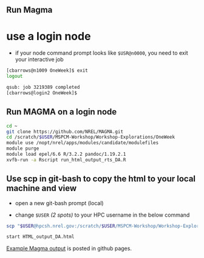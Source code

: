 
## Run Magma

# use a login node

* if your node command prompt looks like `$USR@n0000`, you need to exit your interactive job
```bash
[cbarrows@n1009 OneWeek]$ exit
logout

qsub: job 3219389 completed
[cbarrows@login2 OneWeek]$ 
```

## Run MAGMA on a login node

```bash
cd ~
git clone https://github.com/NREL/MAGMA.git
cd /scratch/$USER/MSPCM-Workshop/Workshop-Explorations/OneWeek
module use /nopt/nrel/apps/modules/candidate/modulefiles
module purge
module load epel/6.6 R/3.2.2 pandoc/1.19.2.1
xvfb-run -a Rscript run_html_output_rts_DA.R
```

## Use scp in git-bash to copy the html to your local machine and view

* open a new git-bash prompt (local)

* change `$USER` _(2 spots)_ to your HPC username in the below command

```bash
scp "$USER@hpcsh.nrel.gov:/scratch/$USER/MSPCM-Workshop/Workshop-Explorations/OneWeek/Model\ DAY_AHEAD\ Solution/HTML_output_DA.html" .

start HTML_output_DA.html
```

[Example Magma output](https://gridmod.github.io/MSPCM-Workshop/HTML_output_DA.html) is posted in github pages.
